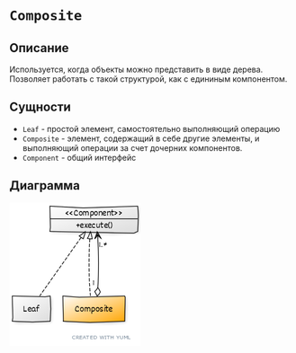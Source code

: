 # ```Composite```

## Описание

Используется, когда объекты можно представить в виде дерева. Позволяет работать с такой структурой, как с едининым компонентом.

## Сущности

* ```Leaf``` - простой элемент, самостоятельно выполняющий операцию
* ```Composite``` - элемент, содержащий в себе другие элементы, и выполняющий операции за счет дочерних компонентов.
* ```Component``` - общий интерфейс

## Диаграмма
![uml](0.png)